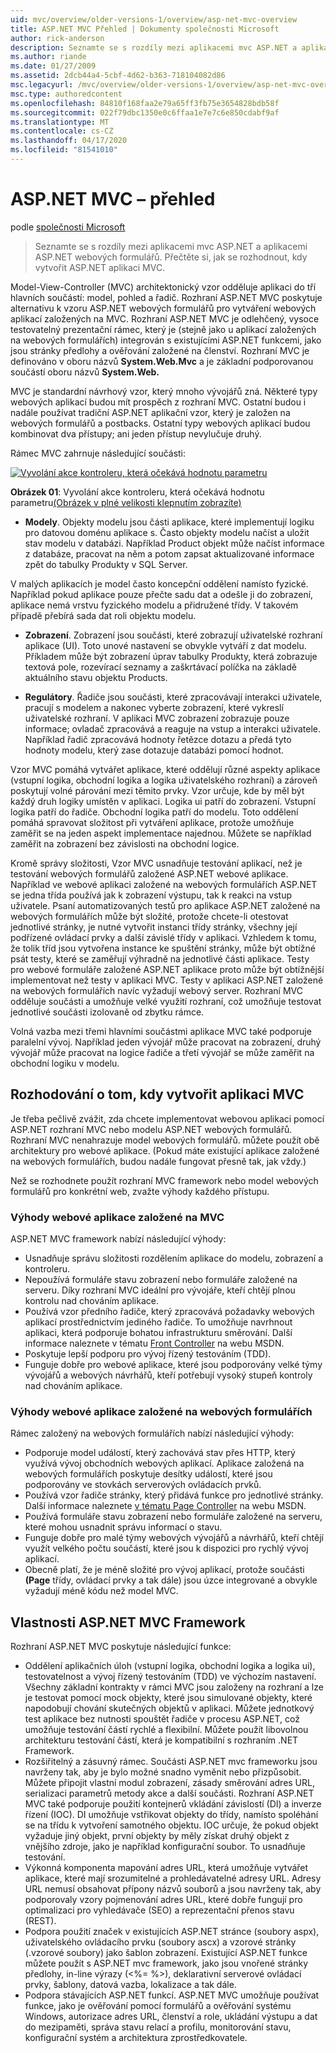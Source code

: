 ```yaml
---
uid: mvc/overview/older-versions-1/overview/asp-net-mvc-overview
title: ASP.NET MVC Přehled | Dokumenty společnosti Microsoft
author: rick-anderson
description: Seznamte se s rozdíly mezi aplikacemi mvc ASP.NET a aplikacemi ASP.NET webových formulářů. Přečtěte si, jak se rozhodnout, kdy vytvořit ASP.NET aplikaci MVC.
ms.author: riande
ms.date: 01/27/2009
ms.assetid: 2dcb44a4-5cbf-4d62-b363-718104082d86
msc.legacyurl: /mvc/overview/older-versions-1/overview/asp-net-mvc-overview
msc.type: authoredcontent
ms.openlocfilehash: 84810f168faa2e79a65ff3fb75e3654828bdb58f
ms.sourcegitcommit: 022f79dbc1350e0c6ffaa1e7e7c6e850cdabf9af
ms.translationtype: MT
ms.contentlocale: cs-CZ
ms.lasthandoff: 04/17/2020
ms.locfileid: "81541010"
---
```

# <a name="aspnet-mvc-overview"></a>ASP.NET MVC – přehled

podle [společnosti Microsoft](https://github.com/microsoft)

> Seznamte se s rozdíly mezi aplikacemi mvc ASP.NET a aplikacemi ASP.NET webových formulářů. Přečtěte si, jak se rozhodnout, kdy vytvořit ASP.NET aplikaci MVC.

Model-View-Controller (MVC) architektonický vzor odděluje aplikaci do tří hlavních součástí: model, pohled a řadič. Rozhraní ASP.NET MVC poskytuje alternativu k vzoru ASP.NET webových formulářů pro vytváření webových aplikací založených na MVC. Rozhraní ASP.NET MVC je odlehčený, vysoce testovatelný prezentační rámec, který je (stejně jako u aplikací založených na webových formulářích) integrován s existujícími ASP.NET funkcemi, jako jsou stránky předlohy a ověřování založené na členství. Rozhraní MVC je definováno v oboru názvů **System.Web.Mvc** a je základní podporovanou součástí oboru názvů **System.Web.**   
  
MVC je standardní návrhový vzor, který mnoho vývojářů zná. Některé typy webových aplikací budou mít prospěch z rozhraní MVC. Ostatní budou i nadále používat tradiční ASP.NET aplikační vzor, který je založen na webových formulářů a postbacks. Ostatní typy webových aplikací budou kombinovat dva přístupy; ani jeden přístup nevylučuje druhý.   
  
Rámec MVC zahrnuje následující součásti:

[![Vyvolání akce kontroleru, která očekává hodnotu parametru](asp-net-mvc-overview/_static/image1.jpg)](asp-net-mvc-overview/_static/image1.png)

**Obrázek 01**: Vyvolání akce kontroleru, která očekává hodnotu parametru[(Obrázek v plné velikosti klepnutím zobrazíte)](asp-net-mvc-overview/_static/image2.png)

- **Modely**. Objekty modelu jsou části aplikace, které implementují logiku pro datovou doménu aplikace s. Často objekty modelu načíst a uložit stav modelu v databázi. Například Product objekt může načíst informace z databáze, pracovat na něm a potom zapsat aktualizované informace zpět do tabulky Produkty v SQL Server.

V malých aplikacích je model často koncepční oddělení namísto fyzické. Například pokud aplikace pouze přečte sadu dat a odešle ji do zobrazení, aplikace nemá vrstvu fyzického modelu a přidružené třídy. V takovém případě přebírá sada dat roli objektu modelu.

- **Zobrazení**. Zobrazení jsou součásti, které zobrazují uživatelské rozhraní aplikace (UI). Toto unové nastavení se obvykle vytváří z dat modelu. Příkladem může být zobrazení úprav tabulky Produkty, která zobrazuje textová pole, rozevírací seznamy a zaškrtávací políčka na základě aktuálního stavu objektu Products.

- **Regulátory**. Řadiče jsou součásti, které zpracovávají interakci uživatele, pracují s modelem a nakonec vyberte zobrazení, které vykreslí uživatelské rozhraní. V aplikaci MVC zobrazení zobrazuje pouze informace; ovladač zpracovává a reaguje na vstup a interakci uživatele. Například řadič zpracovává hodnoty řetězce dotazu a předá tyto hodnoty modelu, který zase dotazuje databázi pomocí hodnot.

Vzor MVC pomáhá vytvářet aplikace, které oddělují různé aspekty aplikace (vstupní logika, obchodní logika a logika uživatelského rozhraní) a zároveň poskytují volné párování mezi těmito prvky. Vzor určuje, kde by měl být každý druh logiky umístěn v aplikaci. Logika ui patří do zobrazení. Vstupní logika patří do řadiče. Obchodní logika patří do modelu. Toto oddělení pomáhá spravovat složitost při vytváření aplikace, protože umožňuje zaměřit se na jeden aspekt implementace najednou. Můžete se například zaměřit na zobrazení bez závislosti na obchodní logice.   
  
Kromě správy složitosti, Vzor MVC usnadňuje testování aplikací, než je testování webových formulářů založené ASP.NET webové aplikace. Například ve webové aplikaci založené na webových formulářích ASP.NET se jedna třída používá jak k zobrazení výstupu, tak k reakci na vstup uživatele. Psaní automatizovaných testů pro aplikace ASP.NET založené na webových formulářích může být složité, protože chcete-li otestovat jednotlivé stránky, je nutné vytvořit instanci třídy stránky, všechny její podřízené ovládací prvky a další závislé třídy v aplikaci. Vzhledem k tomu, že tolik tříd jsou vytvořena instance ke spuštění stránky, může být obtížné psát testy, které se zaměřují výhradně na jednotlivé části aplikace. Testy pro webové formuláře založené ASP.NET aplikace proto může být obtížnější implementovat než testy v aplikaci MVC. Testy v aplikaci ASP.NET založené na webových formulářích navíc vyžadují webový server. Rozhraní MVC odděluje součásti a umožňuje velké využití rozhraní, což umožňuje testovat jednotlivé součásti izolovaně od zbytku rámce.   
  
Volná vazba mezi třemi hlavními součástmi aplikace MVC také podporuje paralelní vývoj. Například jeden vývojář může pracovat na zobrazení, druhý vývojář může pracovat na logice řadiče a třetí vývojář se může zaměřit na obchodní logiku v modelu.

## <a name="deciding-when-to-create-an-mvc-application"></a>Rozhodování o tom, kdy vytvořit aplikaci MVC

Je třeba pečlivě zvážit, zda chcete implementovat webovou aplikaci pomocí ASP.NET rozhraní MVC nebo modelu ASP.NET webových formulářů. Rozhraní MVC nenahrazuje model webových formulářů. můžete použít obě architektury pro webové aplikace. (Pokud máte existující aplikace založené na webových formulářích, budou nadále fungovat přesně tak, jak vždy.)   
  
Než se rozhodnete použít rozhraní MVC framework nebo model webových formulářů pro konkrétní web, zvažte výhody každého přístupu.

### <a name="advantages-of-an-mvc-based-web-application"></a>Výhody webové aplikace založené na MVC

ASP.NET MVC framework nabízí následující výhody:

- Usnadňuje správu složitosti rozdělením aplikace do modelu, zobrazení a kontroleru.
- Nepoužívá formuláře stavu zobrazení nebo formuláře založené na serveru. Díky rozhraní MVC ideální pro vývojáře, kteří chtějí plnou kontrolu nad chováním aplikace.
- Používá vzor předního řadiče, který zpracovává požadavky webových aplikací prostřednictvím jediného řadiče. To umožňuje navrhnout aplikaci, která podporuje bohatou infrastrukturu směrování. Další informace naleznete v tématu [Front Controller](https://go.microsoft.com/fwlink/?LinkId=106357 "Přední ovladač") na webu MSDN.
- Poskytuje lepší podporu pro vývoj řízený testováním (TDD).
- Funguje dobře pro webové aplikace, které jsou podporovány velké týmy vývojářů a webových návrhářů, kteří potřebují vysoký stupeň kontroly nad chováním aplikace.

### <a name="advantages-of-a-web-forms-based-web-application"></a>Výhody webové aplikace založené na webových formulářích

Rámec založený na webových formulářích nabízí následující výhody:

- Podporuje model událostí, který zachovává stav přes HTTP, který využívá vývoj obchodních webových aplikací. Aplikace založená na webových formulářích poskytuje desítky událostí, které jsou podporovány ve stovkách serverových ovládacích prvků.
- Používá vzor řadiče stránky, který přidává funkce pro jednotlivé stránky. Další informace naleznete [v tématu Page Controller](https://go.microsoft.com/fwlink/?LinkId=106359 "Řadič stránky") na webu MSDN.
- Používá formuláře stavu zobrazení nebo formuláře založené na serveru, které mohou usnadnit správu informací o stavu.
- Funguje dobře pro malé týmy webových vývojářů a návrhářů, kteří chtějí využít velkého počtu součástí, které jsou k dispozici pro rychlý vývoj aplikací.
- Obecně platí, že je méně složité pro vývoj aplikací, protože součásti **(Page** třídy, ovládací prvky a tak dále) jsou úzce integrované a obvykle vyžadují méně kódu než model MVC.

## <a name="features-of-the-aspnet-mvc-framework"></a>Vlastnosti ASP.NET MVC Framework

Rozhraní ASP.NET MVC poskytuje následující funkce:

- Oddělení aplikačních úloh (vstupní logika, obchodní logika a logika ui), testovatelnost a vývoj řízený testováním (TDD) ve výchozím nastavení. Všechny základní kontrakty v rámci MVC jsou založeny na rozhraní a lze je testovat pomocí mock objekty, které jsou simulované objekty, které napodobují chování skutečných objektů v aplikaci. Můžete jednotkový test aplikace bez nutnosti spouštět řadiče v procesu ASP.NET, což umožňuje testování částí rychlé a flexibilní. Můžete použít libovolnou architekturu testování částí, která je kompatibilní s rozhraním .NET Framework.
- Rozšiřitelný a zásuvný rámec. Součásti ASP.NET mvc frameworku jsou navrženy tak, aby je bylo možné snadno vyměnit nebo přizpůsobit. Můžete připojit vlastní modul zobrazení, zásady směrování adres URL, serializaci parametrů metody akce a další součásti. Rozhraní ASP.NET MVC také podporuje použití kontejnerů vkládání závislostí (DI) a inverze řízení (IOC). DI umožňuje vstřikovat objekty do třídy, namísto spoléhání se na třídu k vytvoření samotného objektu. IOC určuje, že pokud objekt vyžaduje jiný objekt, první objekty by měly získat druhý objekt z vnějšího zdroje, jako je například konfigurační soubor. To usnadňuje testování.
- Výkonná komponenta mapování adres URL, která umožňuje vytvářet aplikace, které mají srozumitelné a prohledávatelné adresy URL. Adresy URL nemusí obsahovat přípony názvů souborů a jsou navrženy tak, aby podporovaly vzory pojmenování adres URL, které dobře fungují pro optimalizaci pro vyhledávače (SEO) a reprezentační přenos stavu (REST).
- Podpora použití značek v existujících ASP.NET stránce (soubory aspx), uživatelského ovládacího prvku (soubory ascx) a vzorové stránky (.vzorové soubory) jako šablon zobrazení. Existující ASP.NET funkce můžete použít s ASP.NET mvc framework, jako jsou vnořené stránky předlohy, in-line výrazy (&lt;%= %&gt;), deklarativní serverové ovládací prvky, šablony, datová vazba, lokalizace a tak dále.
- Podpora stávajících ASP.NET funkcí. ASP.NET MVC umožňuje používat funkce, jako je ověřování pomocí formulářů a ověřování systému Windows, autorizace adres URL, členství a role, ukládání výstupu a dat do mezipaměti, správa stavu relací a profilu, monitorování stavu, konfigurační systém a architektura zprostředkovatele.
